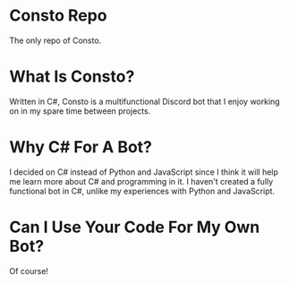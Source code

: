 # Consto Repo
The only repo of Consto.  

# What Is Consto?
Written in C#, Consto is a multifunctional Discord bot that I enjoy working on in my spare time between projects.

# Why C# For A Bot?
I decided on C# instead of Python and JavaScript since I think it will help me learn more about C# and programming in it. I haven't created a fully functional bot in C#, unlike my experiences with Python and JavaScript.

# Can I Use Your Code For My Own Bot?

Of course!
